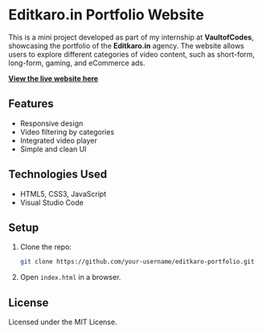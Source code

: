 # Editkaro.in Portfolio Website

This is a mini project developed as part of my internship at **VaultofCodes**, showcasing the portfolio of the **Editkaro.in** agency. The website allows users to explore different categories of video content, such as short-form, long-form, gaming, and eCommerce ads.

**[View the live website here](https://editkaro-portfolio-website.netlify.app/)**

## Features
- Responsive design
- Video filtering by categories
- Integrated video player
- Simple and clean UI

## Technologies Used
- HTML5, CSS3, JavaScript
- Visual Studio Code

## Setup
1. Clone the repo:
   ```bash
   git clone https://github.com/your-username/editkaro-portfolio.git
   ```
2. Open `index.html` in a browser.

## License
Licensed under the MIT License.
